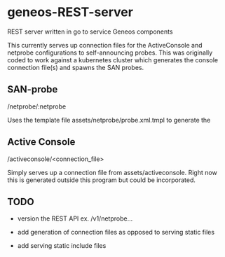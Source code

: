# geneos-REST-server
REST server written in go to service Geneos components

This currently serves up connection files for the ActiveConsole and netprobe configurations to self-announcing probes. This was originally coded to work against a kubernetes cluster which generates the console connection file(s) and spawns the SAN probes. 

## SAN-probe 

/netprobe/:netprobe

Uses the template file assets/netprobe/probe.xml.tmpl to generate the  

## Active Console

/activeconsole/<connection_file>

Simply serves up a connection file from assets/activeconsole. Right now this is generated outside this program but could be incorporated. 

## TODO

- version the REST API ex. /v1/netprobe...

- add generation of connection files as opposed to serving static files

- add serving static include files
